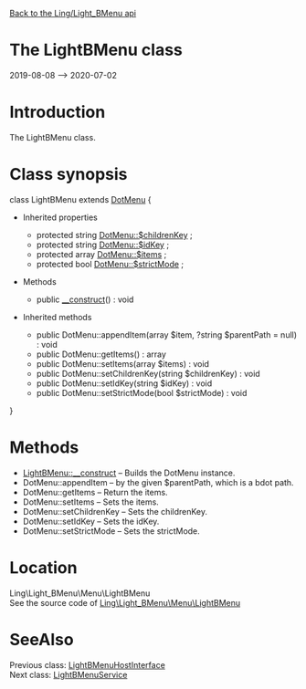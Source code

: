[Back to the Ling/Light_BMenu api](https://github.com/lingtalfi/Light_BMenu/blob/master/doc/api/Ling/Light_BMenu.md)



The LightBMenu class
================
2019-08-08 --> 2020-07-02






Introduction
============

The LightBMenu class.



Class synopsis
==============


class <span class="pl-k">LightBMenu</span> extends [DotMenu](https://github.com/lingtalfi/DotMenu/blob/master/doc/api/Ling/DotMenu/DotMenu.md)  {

- Inherited properties
    - protected string [DotMenu::$childrenKey](#property-childrenKey) ;
    - protected string [DotMenu::$idKey](#property-idKey) ;
    - protected array [DotMenu::$items](#property-items) ;
    - protected bool [DotMenu::$strictMode](#property-strictMode) ;

- Methods
    - public [__construct](https://github.com/lingtalfi/Light_BMenu/blob/master/doc/api/Ling/Light_BMenu/Menu/LightBMenu/__construct.md)() : void

- Inherited methods
    - public DotMenu::appendItem(array $item, ?string $parentPath = null) : void
    - public DotMenu::getItems() : array
    - public DotMenu::setItems(array $items) : void
    - public DotMenu::setChildrenKey(string $childrenKey) : void
    - public DotMenu::setIdKey(string $idKey) : void
    - public DotMenu::setStrictMode(bool $strictMode) : void

}






Methods
==============

- [LightBMenu::__construct](https://github.com/lingtalfi/Light_BMenu/blob/master/doc/api/Ling/Light_BMenu/Menu/LightBMenu/__construct.md) &ndash; Builds the DotMenu instance.
- DotMenu::appendItem &ndash; by the given $parentPath, which is a bdot path.
- DotMenu::getItems &ndash; Return the items.
- DotMenu::setItems &ndash; Sets the items.
- DotMenu::setChildrenKey &ndash; Sets the childrenKey.
- DotMenu::setIdKey &ndash; Sets the idKey.
- DotMenu::setStrictMode &ndash; Sets the strictMode.





Location
=============
Ling\Light_BMenu\Menu\LightBMenu<br>
See the source code of [Ling\Light_BMenu\Menu\LightBMenu](https://github.com/lingtalfi/Light_BMenu/blob/master/Menu/LightBMenu.php)



SeeAlso
==============
Previous class: [LightBMenuHostInterface](https://github.com/lingtalfi/Light_BMenu/blob/master/doc/api/Ling/Light_BMenu/Host/LightBMenuHostInterface.md)<br>Next class: [LightBMenuService](https://github.com/lingtalfi/Light_BMenu/blob/master/doc/api/Ling/Light_BMenu/Service/LightBMenuService.md)<br>
